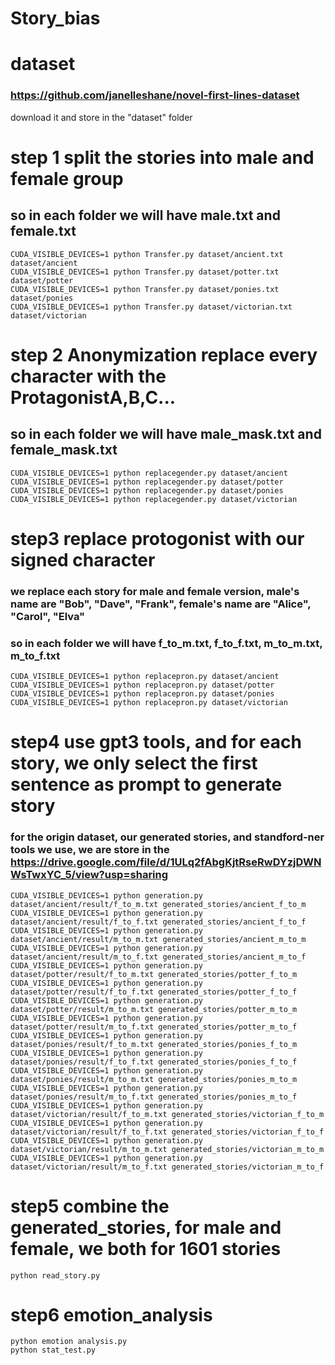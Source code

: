 # Story_bias

# dataset
### https://github.com/janelleshane/novel-first-lines-dataset
download it and store in the "dataset" folder

# step 1 split the stories into male and female group
## so in each folder we will have male.txt and female.txt
```
CUDA_VISIBLE_DEVICES=1 python Transfer.py dataset/ancient.txt dataset/ancient
CUDA_VISIBLE_DEVICES=1 python Transfer.py dataset/potter.txt dataset/potter
CUDA_VISIBLE_DEVICES=1 python Transfer.py dataset/ponies.txt dataset/ponies
CUDA_VISIBLE_DEVICES=1 python Transfer.py dataset/victorian.txt dataset/victorian
```

# step 2 Anonymization replace every character with the ProtagonistA,B,C...
## so in each folder we will have male_mask.txt and female_mask.txt
```
CUDA_VISIBLE_DEVICES=1 python replacegender.py dataset/ancient
CUDA_VISIBLE_DEVICES=1 python replacegender.py dataset/potter
CUDA_VISIBLE_DEVICES=1 python replacegender.py dataset/ponies
CUDA_VISIBLE_DEVICES=1 python replacegender.py dataset/victorian
```

# step3 replace protogonist with our signed character
### we replace each story for male and female version, male's name are "Bob", "Dave", "Frank", female's name are "Alice", "Carol", "Elva"
### so in each folder we will have f_to_m.txt, f_to_f.txt, m_to_m.txt, m_to_f.txt
```
CUDA_VISIBLE_DEVICES=1 python replacepron.py dataset/ancient
CUDA_VISIBLE_DEVICES=1 python replacepron.py dataset/potter
CUDA_VISIBLE_DEVICES=1 python replacepron.py dataset/ponies
CUDA_VISIBLE_DEVICES=1 python replacepron.py dataset/victorian
```

# step4 use gpt3 tools, and for each story, we only select the first sentence as prompt to generate story
### for the origin dataset, our generated stories, and standford-ner tools we use, we are store in the https://drive.google.com/file/d/1ULq2fAbgKjtRseRwDYzjDWNWsTwxYC_5/view?usp=sharing
```
CUDA_VISIBLE_DEVICES=1 python generation.py dataset/ancient/result/f_to_m.txt generated_stories/ancient_f_to_m
CUDA_VISIBLE_DEVICES=1 python generation.py dataset/ancient/result/f_to_f.txt generated_stories/ancient_f_to_f
CUDA_VISIBLE_DEVICES=1 python generation.py dataset/ancient/result/m_to_m.txt generated_stories/ancient_m_to_m
CUDA_VISIBLE_DEVICES=1 python generation.py dataset/ancient/result/m_to_f.txt generated_stories/ancient_m_to_f
CUDA_VISIBLE_DEVICES=1 python generation.py dataset/potter/result/f_to_m.txt generated_stories/potter_f_to_m
CUDA_VISIBLE_DEVICES=1 python generation.py dataset/potter/result/f_to_f.txt generated_stories/potter_f_to_f
CUDA_VISIBLE_DEVICES=1 python generation.py dataset/potter/result/m_to_m.txt generated_stories/potter_m_to_m
CUDA_VISIBLE_DEVICES=1 python generation.py dataset/potter/result/m_to_f.txt generated_stories/potter_m_to_f
CUDA_VISIBLE_DEVICES=1 python generation.py dataset/ponies/result/f_to_m.txt generated_stories/ponies_f_to_m
CUDA_VISIBLE_DEVICES=1 python generation.py dataset/ponies/result/f_to_f.txt generated_stories/ponies_f_to_f
CUDA_VISIBLE_DEVICES=1 python generation.py dataset/ponies/result/m_to_m.txt generated_stories/ponies_m_to_m
CUDA_VISIBLE_DEVICES=1 python generation.py dataset/ponies/result/m_to_f.txt generated_stories/ponies_m_to_f
CUDA_VISIBLE_DEVICES=1 python generation.py dataset/victorian/result/f_to_m.txt generated_stories/victorian_f_to_m
CUDA_VISIBLE_DEVICES=1 python generation.py dataset/victorian/result/f_to_f.txt generated_stories/victorian_f_to_f
CUDA_VISIBLE_DEVICES=1 python generation.py dataset/victorian/result/m_to_m.txt generated_stories/victorian_m_to_m
CUDA_VISIBLE_DEVICES=1 python generation.py dataset/victorian/result/m_to_f.txt generated_stories/victorian_m_to_f
```

# step5 combine the generated_stories, for male and female, we both for 1601 stories
```
python read_story.py
```

# step6 emotion_analysis
```
python emotion analysis.py
python stat_test.py
```